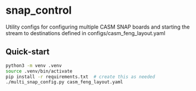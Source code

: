 # snap_control

Utility configs for configuring multiple CASM SNAP boards and starting the 
stream to destinations defined in configs/casm_feng_layout.yaml

## Quick‑start
```bash
python3 -m venv .venv
source .venv/bin/activate
pip install -r requirements.txt  # create this as needed
./multi_snap_config.py casm_feng_layout.yaml
```
